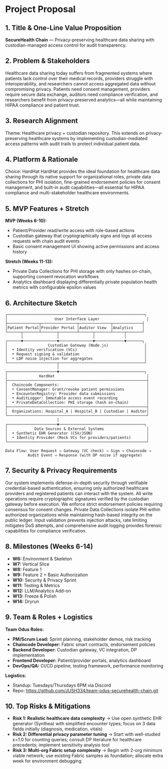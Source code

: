 # Project Proposal

## 1. Title & One-Line Value Proposition
**SecureHealth Chain** — Privacy-preserving healthcare data sharing with custodian-managed access control for audit transparency.

## 2. Problem & Stakeholders
Healthcare data sharing today suffers from fragmented systems where patients lack control over their medical records, providers struggle with interoperability, and researchers cannot access aggregated data without compromising privacy. Patients need consent management, providers require secure data exchange, auditors need compliance verification, and researchers benefit from privacy-preserved analytics—all while maintaining HIPAA compliance and patient trust.

## 3. Research Alignment
Theme: Healthcare privacy + custodian repository.
This extends on privacy-preserving healthcare systems by implementing custodian-mediated access patterns with audit trails to protect individual patient data.

## 4. Platform & Rationale
Choice: HardHat
HardHat provides the ideal foundation for healthcare data sharing through its native support for organizational roles, private data collections for PHI isolation, fine-grained endorsement policies for consent management, and built-in audit capabilities—all essential for HIPAA compliance and multi-stakeholder healthcare environments.

## 5. MVP Features + Stretch
**MVP (Weeks 6-10):**
- Patient/Provider read/write access with role-based actions
- Custodian gateway that cryptographically signs and logs all access requests with chain audit events
- Basic consent management UI showing active permissions and access history

**Stretch (Weeks 11-13):**
- Private Data Collections for PHI storage with only hashes on-chain, supporting consent revocation workflows
- Analytics dashboard displaying differentially private population health metrics with configurable epsilon values

## 6. Architecture Sketch

```
┌─────────────────────────────────────────────────────────────┐
│                     User Interface Layer                     │
├──────────────┬────────────────┬──────────────┬─────────────┤
│Patient Portal│Provider Portal │Auditor View  │Analytics    │
└──────┬───────┴───────┬────────┴──────┬───────┴─────┬───────┘
       │               │               │             │
┌──────▼───────────────▼───────────────▼─────────────▼───────┐
│                  Custodian Gateway (Node.js)                │
│  • Identity verification (VCs)                              │
│  • Request signing & validation                             │
│  • LDP noise injection for aggregates                       │
└──────────────────────┬──────────────────────────────────────┘
                       │
┌──────────────────────▼──────────────────────────────────────┐
│              HardHat                                         |
├──────────────────────────────────────────────────────────────┤
│  Chaincode Components:                                       │
│  • ConsentManager: Grant/revoke patient permissions          │
│  • EncounterRegistry: Provider data submissions              │
│  • AuditLogger: Immutable access event recording             │
│  • PrivateDataCollection: PHI storage (hash on-chain)        │
├──────────────────────────────────────────────────────────────┤
│  Organizations: Hospital_A | Hospital_B | Custodian | Auditor│
└──────────────────────────────────────────────────────────────┘
                       │
┌──────────────────────▼──────────────────────────────────────┐
│            Data Sources & External Systems                   │
│  • Synthetic EHR Generator (CSV/JSON)                        │
│  • Identity Provider (Mock VCs for providers/patients)       │
└──────────────────────────────────────────────────────────────┘

Data Flow: User Request → Gateway (VC check) → Sign → Chaincode → 
          Audit Event → Response (with DP noise if aggregate)
```

## 7. Security & Privacy Requirements
Our system implements defense-in-depth security through verifiable credential-based authentication, ensuring only authorized healthcare providers and registered patients can interact with the system. All write operations require cryptographic signatures verified by the custodian gateway before execution. We enforce strict endorsement policies requiring consensus for consent changes. Private Data Collections isolate PHI within authorized organizations while maintaining hash-based integrity on the public ledger. Input validation prevents injection attacks, rate limiting mitigates DoS attempts, and comprehensive audit logging provides forensic capabilities for compliance verification.

## 8. Milestones (Weeks 6-14)
- **W6:** Environment & Skeleton
- **W7:** Vertical Slice
- **W8:** Feature 1
- **W9:** Feature 2 + Basic Authorization
- **W10:** Security & Privacy Sprint
- **W11:** Testing & Metrics
- **W12:** LLM/Analytics Add-on
- **W13:** Freeze & Polish
- **W14:** Dryrun

## 9. Team & Roles + Logistics
**Team Odus Roles:**
- **PM/Scrum Lead:** Sprint planning, stakeholder demos, risk tracking
- **Chaincode Developer:** Fabric smart contracts, endorsement policies
- **Backend Developer:** Custodian gateway, VC integration, DP implementation  
- **Frontend Developer:** Patient/provider portals, analytics dashboard
- **DevOps/QA:** CI/CD pipeline, testing framework, performance monitoring

**Logistics:**
- Standup: Tuesdays/Thursdays 6PM via Discord
- Repo: https://github.com/JUSH334/team-odus-securehealth-chain.git

## 10. Top Risks & Mitigations
- **Risk 1: Realistic healthcare data complexity** → Use open synthetic EHR generator (Synthea) with simplified encounter types; focus on 3 data fields initially (diagnosis, medication, vitals)
- **Risk 2: Differential privacy parameter tuning** → Start with well-studied ε=1.0 for counting queries; consult DP literature for healthcare precedents; implement sensitivity analysis tool
- **Risk 3: Multi-org Fabric setup complexity** → Begin with 2-org minimum viable network; use existing Fabric samples as foundation; allocate extra week for environment debugging
